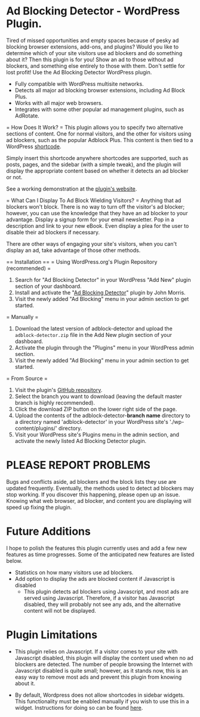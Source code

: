 Ad Blocking Detector - WordPress Plugin.
====================
Tired of missed opportunities and empty spaces because of pesky ad blocking browser extensions, add-ons, and plugins?
Would you like to determine which of your site visitors use ad blockers and do something about it? Then this plugin
is for you! Show an ad to those without ad blockers, and something else entirely to those with them. Don't settle for 
lost profit!  Use the Ad Blocking Detector WordPress plugin.

- Fully compatible with WordPress multisite networks.
- Detects all major ad blocking browser extensions, including Ad Block Plus.
- Works with all major web browsers.
- Integrates with some other popular ad management plugins, such as AdRotate.

= How Does It Work? =
This plugin allows you to specify two alternative sections of content.  One for normal visitors, 
and the other for visitors using ad blockers, such as the popular Adblock Plus.  This content is
then tied to a WordPress [shortcode](http://codex.wordpress.org/Shortcode).  

Simply insert this shortcode anywhere shortcodes are supported, such as posts, pages, and the
sidebar (with a simple tweak), and the plugin will display the appropriate content based on
whether it detects an ad blocker or not.

See a working demonstration at the [plugin's website](http://adblockingdetector.jtmorris.net/demo/).

= What Can I Display To Ad Block Wielding Visitors? =
Anything that ad blockers won't block. There is no way to turn off the visitor's ad blocker; however,
you can use the knowledge that they have an ad blocker to your advantage.  Display a signup form for
your email newsletter.  Pop in a description and link to your new eBook.  Even display a plea for
the user to disable their ad blockers if necessary.

There are other ways of engaging your site's visitors, when you can't display an ad, take advantage
of those other methods.


== Installation ==
= Using WordPress.org's Plugin Repository (recommended) =
1. Search for "Ad Blocking Detector" in your WordPress "Add New" plugin section of your dashboard.
1. Install and activate the "[Ad Blocking Detector](http://wordpress.org/plugins/ad-blocking-detector/)" plugin by John Morris.
1. Visit the newly added "Ad Blocking" menu in your admin section to get started.


= Manually =
1. Download the latest version of adblock-detector and upload the `adblock-detector.zip` file 
in the Add New plugin section of your dashboard.
1. Activate the plugin through the "Plugins" menu in your WordPress admin section.
1. Visit the newly added "Ad Blocking" menu in your admin section to get started.


= From Source =
1. Visit the plugin's [GitHub repository](https://github.com/jtmorris/adblock-detector).
1. Select the branch you want to download (leaving the default master branch is highly recommended).
1. Click the download ZIP button on the lower right side of the page.
1. Upload the contents of the adblock-detector-**branch name** directory to a directory named 'adblock-detector'
in your WordPress site's './wp-content/plugins/' directory.
1. Visit your WordPress site's Plugins menu in the admin section, and activate the newly listed
Ad Blocking Detector plugin.



PLEASE REPORT PROBLEMS
=======================
Bugs and conflicts aside, ad blockers and the block lists they use are updated frequently.  Eventually, the methods used to detect ad blockers 
may stop working.  If you discover this happening, please open up an issue.  Knowing what web browser, ad blocker, and content you are displaying 
will speed up fixing the plugin.



Future Additions
==================
I hope to polish the features this plugin currently uses and add a few new features as time progresses.  Some of the anticipated
new features are listed below.

* Statistics on how many visitors use ad blockers.
* Add option to display the ads are blocked content if Javascript is disabled
  * This plugin detects ad blockers using Javascript, and most ads are served using Javascript.  Therefore, if a visitor has Javascript disabled,
    they will probably not see any ads, and the alternative content will not be displayed.



Plugin Limitations
===================
* This plugin relies on Javascript.  If a visitor comes to your site with Javascript disabled, this plugin will display the content used when no
  ad blockers are detected.  The number of people browsing the Internet with Javascript disabled is quite small; however, as it stands now, this is
  an easy way to remove most ads and prevent this plugin from knowing about it.

* By default, Wordpress does not allow shortcodes in sidebar widgets.  This functionality must be enabled manually if you wish to use this in a widget.
  Instructions for doing so can be found [here](http://www.wpbeginner.com/wp-tutorials/how-to-use-shortcodes-in-your-wordpress-sidebar-widgets/).